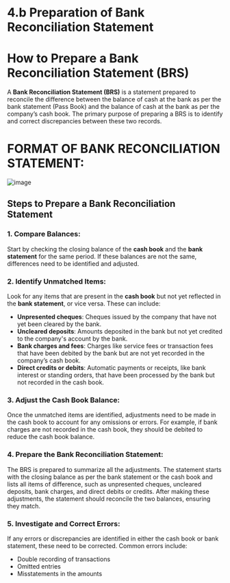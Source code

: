 # 4.b Preparation of Bank Reconciliation Statement

# How to Prepare a Bank Reconciliation Statement (BRS)

A **Bank Reconciliation Statement (BRS)** is a statement prepared to reconcile the difference between the balance of cash at the bank as per the bank statement (Pass Book) and the balance of cash at the bank as per the company’s cash book. The primary purpose of preparing a BRS is to identify and correct discrepancies between these two records.

# **FORMAT OF BANK RECONCILIATION STATEMENT**:
![image](https://github.com/user-attachments/assets/6d8be329-03ac-42fb-a154-13e71b84fce0)

## Steps to Prepare a Bank Reconciliation Statement

### 1. Compare Balances:
Start by checking the closing balance of the **cash book** and the **bank statement** for the same period. If these balances are not the same, differences need to be identified and adjusted.

### 2. Identify Unmatched Items:
Look for any items that are present in the **cash book** but not yet reflected in the **bank statement**, or vice versa. These can include:

- **Unpresented cheques**: Cheques issued by the company that have not yet been cleared by the bank.
- **Uncleared deposits**: Amounts deposited in the bank but not yet credited to the company's account by the bank.
- **Bank charges and fees**: Charges like service fees or transaction fees that have been debited by the bank but are not yet recorded in the company’s cash book.
- **Direct credits or debits**: Automatic payments or receipts, like bank interest or standing orders, that have been processed by the bank but not recorded in the cash book.

### 3. Adjust the Cash Book Balance:
Once the unmatched items are identified, adjustments need to be made in the cash book to account for any omissions or errors. For example, if bank charges are not recorded in the cash book, they should be debited to reduce the cash book balance.

### 4. Prepare the Bank Reconciliation Statement:
The BRS is prepared to summarize all the adjustments. The statement starts with the closing balance as per the bank statement or the cash book and lists all items of difference, such as unpresented cheques, uncleared deposits, bank charges, and direct debits or credits. After making these adjustments, the statement should reconcile the two balances, ensuring they match.

### 5. Investigate and Correct Errors:
If any errors or discrepancies are identified in either the cash book or bank statement, these need to be corrected. Common errors include:

- Double recording of transactions
- Omitted entries
- Misstatements in the amounts
